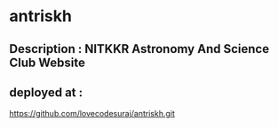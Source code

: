 # antriskh
## Description : NITKKR Astronomy And Science Club Website
## deployed at : 
https://github.com/lovecodesuraj/antriskh.git
